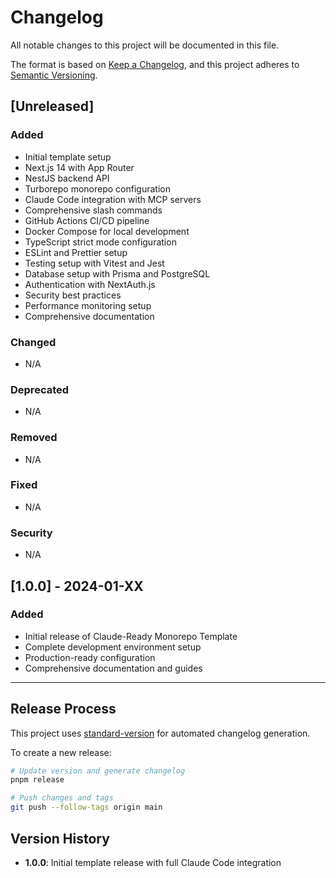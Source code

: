 # Changelog

All notable changes to this project will be documented in this file.

The format is based on [Keep a Changelog](https://keepachangelog.com/en/1.0.0/),
and this project adheres to [Semantic Versioning](https://semver.org/spec/v2.0.0.html).

## [Unreleased]

### Added
- Initial template setup
- Next.js 14 with App Router
- NestJS backend API
- Turborepo monorepo configuration
- Claude Code integration with MCP servers
- Comprehensive slash commands
- GitHub Actions CI/CD pipeline
- Docker Compose for local development
- TypeScript strict mode configuration
- ESLint and Prettier setup
- Testing setup with Vitest and Jest
- Database setup with Prisma and PostgreSQL
- Authentication with NextAuth.js
- Security best practices
- Performance monitoring setup
- Comprehensive documentation

### Changed
- N/A

### Deprecated
- N/A

### Removed
- N/A

### Fixed
- N/A

### Security
- N/A

## [1.0.0] - 2024-01-XX

### Added
- Initial release of Claude-Ready Monorepo Template
- Complete development environment setup
- Production-ready configuration
- Comprehensive documentation and guides

---

## Release Process

This project uses [standard-version](https://github.com/conventional-changelog/standard-version) for automated changelog generation.

To create a new release:

```bash
# Update version and generate changelog
pnpm release

# Push changes and tags
git push --follow-tags origin main
```

## Version History

- **1.0.0**: Initial template release with full Claude Code integration